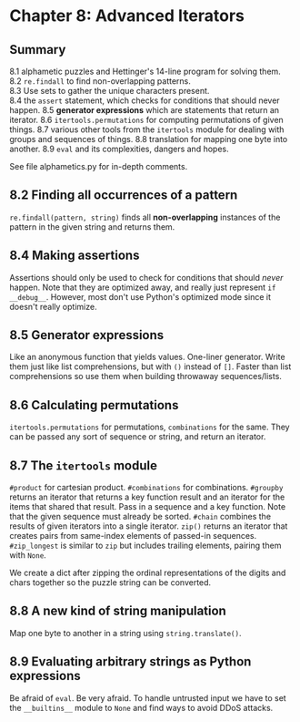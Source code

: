 # Chapter 8: Advanced Iterators

## Summary

8.1 alphametic puzzles and Hettinger's 14-line program for solving them.  
8.2 `re.findall` to find non-overlapping patterns.  
8.3 Use sets to gather the unique characters present.  
8.4 the `assert` statement, which checks for conditions that should never happen.
8.5 **generator expressions** which are statements that return an iterator.
8.6 `itertools.permutations` for computing permutations of given things.
8.7 various other tools from the `itertools` module for dealing with groups and sequences of things.
8.8 translation for mapping one byte into another.
8.9 `eval` and its complexities, dangers and hopes.

See file alphametics.py for in-depth comments.

## 8.2 Finding all occurrences of a pattern
`re.findall(pattern, string)` finds all **non-overlapping** instances of the pattern in the given string and returns them.


## 8.4 Making assertions
Assertions should only be used to check for conditions that should *never* happen.
Note that they are optimized away, and really just represent `if __debug__`.
However, most don't use Python's optimized mode since it doesn't really optimize.


## 8.5 Generator expressions
Like an anonymous function that yields values.
One-liner generator.
Write them just like list comprehensions, but with `()` instead of `[]`.
Faster than list comprehensions so use them when building throwaway sequences/lists.


## 8.6 Calculating permutations
`itertools.permutations` for permutations, `combinations` for the same.
They can be passed any sort of sequence or string, and return an iterator.


## 8.7 The `itertools` module
`#product` for cartesian product.
`#combinations` for combinations.
`#groupby` returns an iterator that returns a key function result and an iterator for the items that shared that result. Pass in a sequence and a key function.
Note that the given sequence must already be sorted.
`#chain` combines the results of given iterators into a single iterator.
`zip()` returns an iterator that creates pairs from same-index elements of passed-in sequences.
`#zip_longest` is similar to `zip` but includes trailing elements, pairing them with `None`.

We create a dict after zipping the ordinal representations of the digits and chars together so the puzzle string can be converted.


## 8.8 A new kind of string manipulation
Map one byte to another in a string using `string.translate()`.


## 8.9 Evaluating arbitrary strings as Python expressions
Be afraid of `eval`. Be very afraid.
To handle untrusted input we have to set the `__builtins__` module to `None` and find ways to avoid DDoS attacks.

